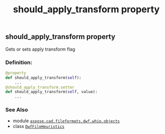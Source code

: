 ﻿---
title: should_apply_transform property
second_title: Aspose.CAD for Python via .NET API References
description: 
type: docs
weight: 40
url: /python-net/aspose.cad.fileformats.dwf.whip.objects/dwffileheuristics/should_apply_transform/
is_root: false
---

## should_apply_transform property


Gets or sets apply transform flag
### Definition:
```python
@property
def should_apply_transform(self):
    ...
@should_apply_transform.setter
def should_apply_transform(self, value):
    ...
```

### See Also
* module [`aspose.cad.fileformats.dwf.whip.objects`](../../)
* class [`DwfFileHeuristics`](/cad/python-net/aspose.cad.fileformats.dwf.whip.objects/dwffileheuristics)
